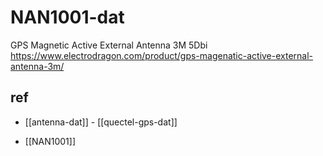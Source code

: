 
# NAN1001-dat

GPS Magnetic Active External Antenna 3M 5Dbi
https://www.electrodragon.com/product/gps-magenatic-active-external-antenna-3m/



## ref 

- [[antenna-dat]] - [[quectel-gps-dat]]

- [[NAN1001]]